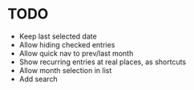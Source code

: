 # TODO

- Keep last selected date
- Allow hiding checked entries
- Allow quick nav to prev/last month
- Show recurring entries at real places, as shortcuts
- Allow month selection in list
- Add search
